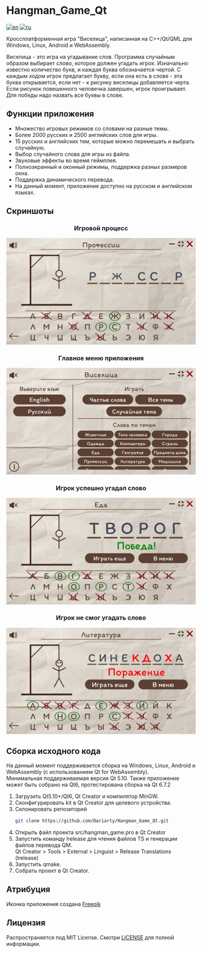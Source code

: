 # Hangman_Game_Qt

[![en](https://img.shields.io/badge/lang-en-blue.svg)](https://github.com/Dariarty/Hangman_Game_Qt/blob/main/README.md)
[![ru](https://img.shields.io/badge/lang-ru-red.svg)](https://github.com/Dariarty/Hangman_Game_Qt/blob/main/README.ru.md)

Кроссплатформенная игра "Виселица", написанная на C++/Qt/QML для Windows, Linux, Android и WebAssembly. </br> 

Виселица - это игра на угадывание слов. Программа случайным образом выбирает слово, которое должен угадать игрок. Изначально известно количество букв, и каждая буква обозначается чертой. С каждым ходом игрок предлагает букву, если она есть в слове - эта буква открывается, если нет - к рисунку виселицы добавляется черта. Если рисунок повешенного человечка завершен, игрок проигрывает. Для победы надо назвать все буквы в слове. 

## Функции приложения

* Множество игровых режимов со словами на разные темы.</br>
* Более 2000 русских и 2500 английских слов для игры.</br>
* 15 русских и английских тем, которые можно перемешать и выбрать случайную.</br>
* Выбор случайного слова для игры из файла.</br>
* Звуковые эффекты во время геймплея.</br>
* Полноэкранный и оконный режимы, поддержка разных размеров окна.</br>
* Поддержка динамического перевода.</br>
* На данный момент, приложение доступно на русском и английском языках.</br>

## Скриншоты

<h3 align="center">Игровой процесс</h3>

![alt text](assets/ru_RU/gameplay.jpg)

<h3 align="center">Главное меню приложения</h3>

![alt text](assets/ru_RU/menu.jpg)

<h3 align="center">Игрок успешно угадал слово</h3>

![alt text](assets/ru_RU/victory.jpg)

<h3 align="center">Игрок не смог угадать слово</h3>

![alt text](assets/ru_RU/defeat.jpg)

## Сборка исходного кода
На данный момент поддерживается сборка на Windows, Linux, Android и WebAssembly (с использованием Qt for WebAssembly).</br>
Минимальная поддерживаемая версия Qt 5.10. Также приложение может быть собрано на Qt6, протестирована сборка на Qt 6.7.2 </br>

1.  Загрузить Qt5.10+/Qt6, Qt Creator и компилятор MinGW.</br>
2.  Сконфигурировать kit в Qt Creator для целевого устройства. </br>
3.  Склонировать репозиторий
     ```sh
     git clone https://github.com/Dariarty/Hangman_Game_Qt.git
     ```
4.  Открыть файл проекта src/hangman_game.pro в Qt Creator</br>
5.  Запустить команду lrelease для чтения файлов TS и генерации файлов перевода QM. </br>
    Qt Creator > Tools > External > Linguist > Release Translations (lrelease) </br>
6.  Запустить qmake.</br>
7.  Собрать проект в Qt Creator.</br>

## Атрибуция

Иконка приложения создана [Freepik](https://freepik.com)

## Лицензия

Распространяется под MIT License. Смотри [LICENSE](LICENSE) для полной информации.
